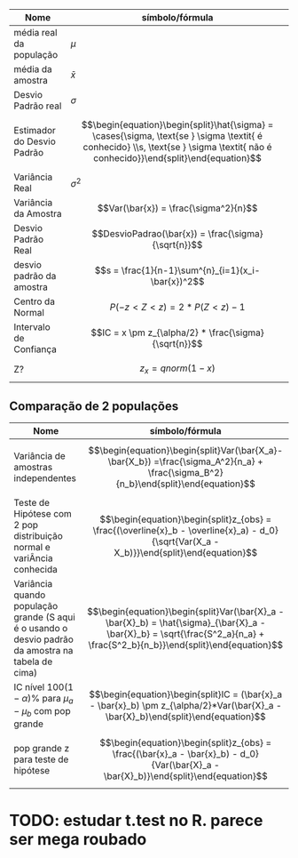 | Nome                       | símbolo/fórmula                                                                                                                                                                   |
| -------------------------- | --------------------------------------------------------------------------------------------------------------------------------------------------------------------------------- |
| média real da população    | $\mu$                                                                                                                                                                             |
| média da amostra           | $\bar{x}$                                                                                                                                                                         |
| Desvio Padrão real         | $\sigma$                                                                                                                                                                          |
| Estimador do Desvio Padrão | $$\begin{equation}\begin{split}\hat{\sigma} = \cases{\sigma, \text{se } \sigma \textit{ é conhecido} \\s, \text{se } \sigma \textit{ não é conhecido}}\end{split}\end{equation}$$ |
| Variância Real             | $\sigma^2$                                                                                                                                                                        |
| Variância da Amostra       | $$Var(\bar{x}) = \frac{\sigma^2}{n}$$                                                                                                                                             |
| Desvio Padrão Real         | $$DesvioPadrao(\bar{x}) = \frac{\sigma}{\sqrt{n}}$$                                                                                                                               |
| desvio padrão da amostra   | $$s = \frac{1}{n-1}\sum^{n}_{i=1}(x_i-\bar{x})^2$$                                                                                                                                |
| Centro da Normal           | $$P(-z < Z < z) = 2*P(Z < z) - 1$$                                                                                                                                                |
| Intervalo de Confiança     | $$IC = x \pm z_{\alpha/2} * \frac{\sigma}{\sqrt{n}}$$                                                                                                                             |
| Z?                         | $$z_x = qnorm(1 - x)$$                                                                                                                                                            |
 
## Comparação de 2 populações
| Nome                                                                                               | símbolo/fórmula                                                                                                                                                            |
| -------------------------------------------------------------------------------------------------- | -------------------------------------------------------------------------------------------------------------------------------------------------------------------------- |
| Variância de amostras independentes                                                                | $$\begin{equation}\begin{split}Var(\bar{X_a}- \bar{X_b}) =\frac{\sigma_A^2}{n_a} + \frac{\sigma_B^2}{n_b}\end{split}\end{equation}$$                                       |
| Teste de Hipótese com 2 pop distribuição normal e variÂncia conhecida                              | $$\begin{equation}\begin{split}z_{obs} = \frac{(\overline{x}_b - \overline{x}_a) - d_0}{\sqrt{Var(X_a - X_b)}}\end{split}\end{equation}$$                                  |
| Variância quando população grande (S aqui é o usando o desvio padrão da amostra na tabela de cima) | $$\begin{equation}\begin{split}Var(\bar{X}_a - \bar{X}_b) = \hat{\sigma}_{\bar{X}_a - \bar{X}_b} = \sqrt{\frac{S^2_a}{n_a} + \frac{S^2_b}{n_b}}\end{split}\end{equation}$$ |
| IC nível $100(1-\alpha)$% para $\mu_a - \mu_b$  com pop grande                                     | $$\begin{equation}\begin{split}IC = (\bar{x}_a - \bar{x}_b) \pm z_{\alpha/2}*Var(\bar{X}_a - \bar{X}_b)\end{split}\end{equation}$$                                         |
| pop grande z para teste de hipótese                                                                | $$\begin{equation}\begin{split}z_{obs} = \frac{(\bar{x}_a - \bar{x}_b) - d_0}{Var(\bar{X}_a -\bar{X}_b)}\end{split}\end{equation}$$                                        |



# TODO: estudar t.test no R. parece ser mega roubado
